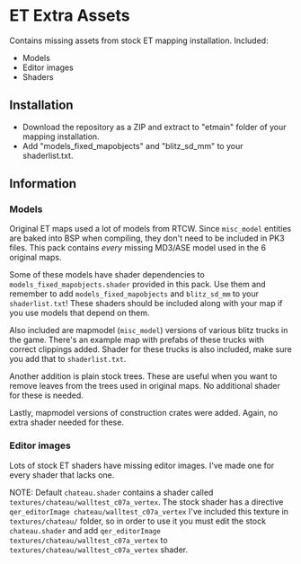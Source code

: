 # ET Extra Assets

Contains missing assets from stock ET mapping installation. Included:

- Models
- Editor images
- Shaders

## Installation

- Download the repository as a ZIP and extract to "etmain" folder of your mapping installation.
- Add "models_fixed_mapobjects" and "blitz_sd_mm" to your shaderlist.txt.

## Information

### Models

Original ET maps used a lot of models from RTCW. Since `misc_model` entities are baked into BSP when compiling, they don't need to be included in PK3 files. This pack contains _every_ missing MD3/ASE model used in the 6 original maps.

Some of these models have shader dependencies to `models_fixed_mapobjects.shader` provided in this pack. Use them and remember to add `models_fixed_mapobjects` and `blitz_sd_mm` to your `shaderlist.txt`! These shaders should be included along with your map if you use models that depend on them.

Also included are mapmodel (`misc_model`) versions of various blitz trucks in the game. There's an example map with prefabs of these trucks with correct clippings added. Shader for these trucks is also included, make sure you add that to `shaderlist.txt`.

Another addition is plain stock trees. These are useful when you want to remove leaves from the trees used in original maps. No additional shader for these is needed.

Lastly, mapmodel versions of construction crates were added. Again, no extra shader needed for these.

### Editor images

Lots of stock ET shaders have missing editor images. I've made one for every shader that lacks one.

NOTE:
Default `chateau.shader` contains a shader called `textures/chateau/walltest_c07a_vertex`. The stock shader has a directive `qer_editorImage chateau/walltest_c07a_vertex` I've included this texture in `textures/chateau/` folder, so in order to use it you must edit the stock `chateau.shader` and add `qer_editorImage textures/chateau/walltest_c07a_vertex` to `textures/chateau/walltest_c07a_vertex` shader.
